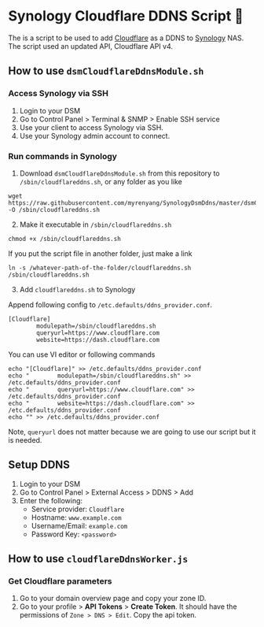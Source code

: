 # Synology Cloudflare DDNS Script 📜

The is a script to be used to add [Cloudflare](https://www.cloudflare.com/) as a DDNS to [Synology](https://www.synology.com/) NAS. The script used an updated API, Cloudflare API v4.

## How to use `dsmCloudflareDdnsModule.sh`

### Access Synology via SSH

1. Login to your DSM
2. Go to Control Panel > Terminal & SNMP > Enable SSH service
3. Use your client to access Synology via SSH.
4. Use your Synology admin account to connect.

### Run commands in Synology

1. Download `dsmCloudflareDdnsModule.sh` from this repository to `/sbin/cloudflareddns.sh`, or any folder as you like

```
wget https://raw.githubusercontent.com/myrenyang/SynologyDsmDdns/master/dsmCloudflareDdnsModule.sh -O /sbin/cloudflareddns.sh
```

2. Make it executable in `/sbin/cloudflareddns.sh`

```
chmod +x /sbin/cloudflareddns.sh
```

If you put the script file in another folder, just make a link

```
ln -s /whatever-path-of-the-folder/cloudflareddns.sh /sbin/cloudflareddns.sh
```

3. Add `cloudflareddns.sh` to Synology

Append following config to `/etc.defaults/ddns_provider.conf`.

```
[Cloudflare]
        modulepath=/sbin/cloudflareddns.sh
        queryurl=https://www.cloudflare.com
        website=https://dash.cloudflare.com
```

You can use VI editor or following commands
```
echo "[Cloudflare]" >> /etc.defaults/ddns_provider.conf
echo "        modulepath=/sbin/cloudflareddns.sh" >> /etc.defaults/ddns_provider.conf
echo "        queryurl=https://www.cloudflare.com" >> /etc.defaults/ddns_provider.conf
echo "        website=https://dash.cloudflare.com" >> /etc.defaults/ddns_provider.conf
echo "" >> /etc.defaults/ddns_provider.conf
```

Note, `queryurl` does not matter because we are going to use our script but it is needed.


## Setup DDNS

1. Login to your DSM
2. Go to Control Panel > External Access > DDNS > Add
3. Enter the following:
   - Service provider: `Cloudflare`
   - Hostname: `www.example.com`
   - Username/Email: `example.com`
   - Password Key: `<password>`


## How to use `cloudflareDdnsWorker.js`

### Get Cloudflare parameters

1. Go to your domain overview page and copy your zone ID.
2. Go to your profile > **API Tokens** > **Create Token**. It should have the permissions of `Zone > DNS > Edit`. Copy the api token.
